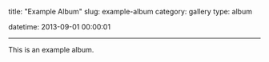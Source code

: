 title: "Example Album"
slug: example-album
category: gallery
type: album

datetime: 2013-09-01 00:00:01

---

This is an example album.
